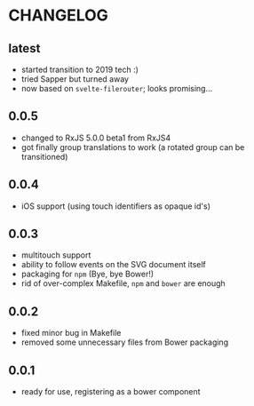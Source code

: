 # CHANGELOG

## latest

- started transition to 2019 tech :)
- tried Sapper but turned away
- now based on `svelte-filerouter`; looks promising...

## 0.0.5

- changed to RxJS 5.0.0 beta1 from RxJS4
- got finally group translations to work (a rotated group can be transitioned)

## 0.0.4

- iOS support (using touch identifiers as opaque id's)

## 0.0.3

- multitouch support
- ability to follow events on the SVG document itself
- packaging for `npm` (Bye, bye Bower!)
- rid of over-complex Makefile,  `npm` and `bower` are enough

## 0.0.2

- fixed minor bug in Makefile
- removed some unnecessary files from Bower packaging

## 0.0.1

- ready for use, registering as a bower component

